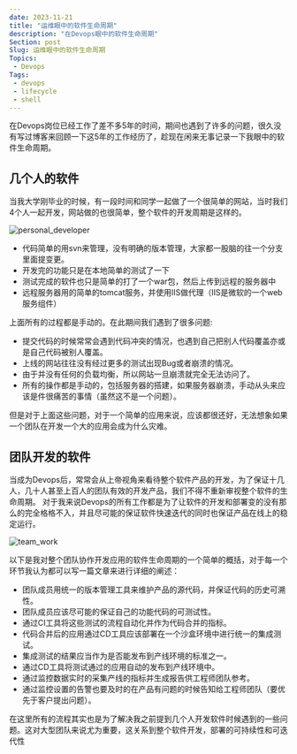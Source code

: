 ```yaml
---
date: 2023-11-21
title: "运维眼中的软件生命周期"
description: "在Devops眼中的软件生命周期"
Section: post
Slug: 运维眼中的软件生命周期
Topics:
 - Devops
Tags:
 - devops
 - lifecycle
 - shell 
---
```


在Devops岗位已经工作了差不多5年的时间，期间也遇到了许多的问题，很久没有写过博客来回顾一下这5年的工作经历了，趁现在闲来无事记录一下我眼中的软件生命周期。
<!--more-->

## 几个人的软件

当我大学刚毕业的时候，有一段时间和同学一起做了一个很简单的网站，当时我们4个人一起开发，网站做的也很简单，整个软件的开发周期是这样的。

![personal_developer](https://res.cloudinary.com/xinta/image/upload/v1700631033/blogimage/rtrzqsa4suihmtc3fteh.png)

- 代码简单的用svn来管理，没有明确的版本管理，大家都一股脑的往一个分支里面提变更。
- 开发完的功能只是在本地简单的测试了一下
- 测试完成的软件也只是简单的打了一个war包，然后上传到远程的服务器中
- 远程服务器用的简单的tomcat服务，并使用IIS做代理（IIS是微软的一个web服务组件）

上面所有的过程都是手动的。在此期间我们遇到了很多问题:

- 提交代码的时候常常会遇到代码冲突的情况，也遇到自己把别人代码覆盖亦或是自己代码被别人覆盖。
- 上线的网站往往没有经过更多的测试出现Bug或者崩溃的情况。
- 由于并没有任何的负载均衡，所以网站一旦崩溃就完全无法访问了。
- 所有的操作都是手动的，包括服务器的搭建，如果服务器崩溃，手动从头来应该是件很痛苦的事情（虽然这不是一个问题）。

但是对于上面这些问题，对于一个简单的应用来说，应该都很还好，无法想象如果一个团队在开发一个大的应用会成为什么灾难。

## 团队开发的软件

当成为Devops后，常常会从上帝视角来看待整个软件产品的开发，为了保证十几人，几十人甚至上百人的团队有效的开发产品，我们不得不重新审视整个软件的生命周期。
对于我来说Devops的所有工作都是为了让软件的开发和部署变的没有那么的完全格格不入，并且尽可能的保证软件快速迭代的同时也保证产品在线上的稳定运行。

![team_work](https://res.cloudinary.com/xinta/image/upload/v1700632100/blogimage/vfenmgneqw9peofcsmcl.png)

以下是我对整个团队协作开发应用的软件生命周期的一个简单的概括，对于每一个环节我认为都可以写一篇文章来进行详细的阐述：

- 团队成员用统一的版本管理工具来维护产品的源代码，并保证代码的历史可溯性。
- 团队成员应该尽可能的保证自己的功能代码的可测试性。
- 通过CI工具将这些测试的流程自动化并作为代码合并的指标。
- 代码合并后的应用通过CD工具应该部署在一个沙盒环境中进行统一的集成测试。
- 集成测试的结果应当作为是否能发布到产线环境的标准之一。
- 通过CD工具将测试通过的应用自动的发布到产线环境中。
- 通过监控数据实时的采集产线的指标并生成报告供工程师团队参考。
- 通过监控设置的告警也要及时的在产品有问题的时候告知给工程师团队（要优先于客户提出问题）。

在这里所有的流程其实也是为了解决我之前提到几个人开发软件时候遇到的一些问题。这对大型团队来说尤为重要，这关系到整个软件开发，部署的可持续性和可迭代性

